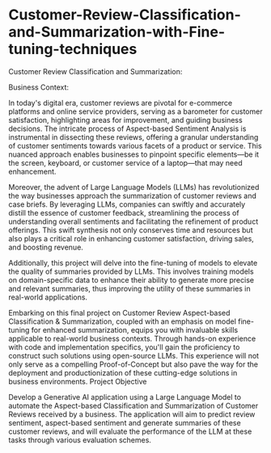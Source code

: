 # Customer-Review-Classification-and-Summarization-with-Fine-tuning-techniques
Customer Review Classification and Summarization:

Business Context:

In today's digital era, customer reviews are pivotal for e-commerce platforms and online service providers, serving as a barometer for customer satisfaction, highlighting areas for improvement, and guiding business decisions. The intricate process of Aspect-based Sentiment Analysis is instrumental in dissecting these reviews, offering a granular understanding of customer sentiments towards various facets of a product or service. This nuanced approach enables businesses to pinpoint specific elements—be it the screen, keyboard, or customer service of a laptop—that may need enhancement.

Moreover, the advent of Large Language Models (LLMs) has revolutionized the way businesses approach the summarization of customer reviews and case briefs. By leveraging LLMs, companies can swiftly and accurately distill the essence of customer feedback, streamlining the process of understanding overall sentiments and facilitating the refinement of product offerings. This swift synthesis not only conserves time and resources but also plays a critical role in enhancing customer satisfaction, driving sales, and boosting revenue.

Additionally, this project will delve into the fine-tuning of models to elevate the quality of summaries provided by LLMs. This involves training models on domain-specific data to enhance their ability to generate more precise and relevant summaries, thus improving the utility of these summaries in real-world applications.

Embarking on this final project on Customer Review Aspect-based Classification & Summarization, coupled with an emphasis on model fine-tuning for enhanced summarization, equips you with invaluable skills applicable to real-world business contexts. Through hands-on experience with code and implementation specifics, you'll gain the proficiency to construct such solutions using open-source LLMs. This experience will not only serve as a compelling Proof-of-Concept but also pave the way for the deployment and productionization of these cutting-edge solutions in business environments.
Project Objective

Develop a Generative AI application using a Large Language Model to automate the Aspect-based Classification and Summarization of Customer Reviews received by a business. The application will aim to predict review sentiment, aspect-based sentiment and generate summaries of these customer reviews, and will evaluate the performance of the LLM at these tasks through various evaluation schemes.

